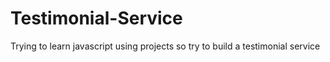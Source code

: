 # Testimonial-Service
Trying to learn javascript using projects so try to build a testimonial service
